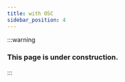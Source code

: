 ```yaml
---
title: with OSC
sidebar_position: 4
---
```


:::warning

### This page is under construction.

:::

<!-- BAAAAAAAAHHHH!!! -->